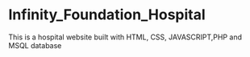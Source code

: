 # Infinity_Foundation_Hospital
This is a hospital website built with HTML, CSS, JAVASCRIPT,PHP and MSQL database
